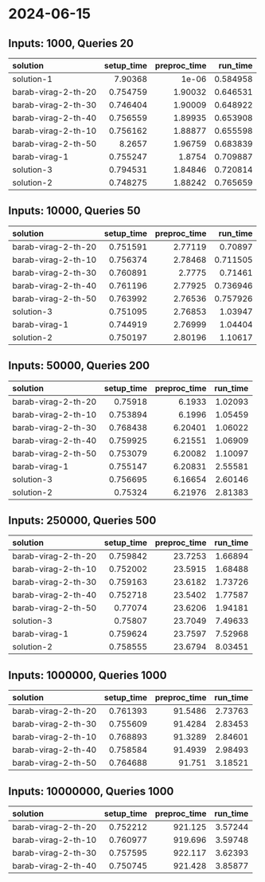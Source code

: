 # 2024-06-15

## Inputs: 1000, Queries 20

| solution            |   setup_time |   preproc_time |   run_time |
|:--------------------|-------------:|---------------:|-----------:|
| solution-1          |     7.90368  |        1e-06   |   0.584958 |
| barab-virag-2-th-20 |     0.754759 |        1.90032 |   0.646531 |
| barab-virag-2-th-30 |     0.746404 |        1.90009 |   0.648922 |
| barab-virag-2-th-40 |     0.756559 |        1.89935 |   0.653908 |
| barab-virag-2-th-10 |     0.756162 |        1.88877 |   0.655598 |
| barab-virag-2-th-50 |     8.2657   |        1.96759 |   0.683839 |
| barab-virag-1       |     0.755247 |        1.8754  |   0.709887 |
| solution-3          |     0.794531 |        1.84846 |   0.720814 |
| solution-2          |     0.748275 |        1.88242 |   0.765659 |

## Inputs: 10000, Queries 50

| solution            |   setup_time |   preproc_time |   run_time |
|:--------------------|-------------:|---------------:|-----------:|
| barab-virag-2-th-20 |     0.751591 |        2.77119 |   0.70897  |
| barab-virag-2-th-10 |     0.756374 |        2.78468 |   0.711505 |
| barab-virag-2-th-30 |     0.760891 |        2.7775  |   0.71461  |
| barab-virag-2-th-40 |     0.761196 |        2.77925 |   0.736946 |
| barab-virag-2-th-50 |     0.763992 |        2.76536 |   0.757926 |
| solution-3          |     0.751095 |        2.76853 |   1.03947  |
| barab-virag-1       |     0.744919 |        2.76999 |   1.04404  |
| solution-2          |     0.750197 |        2.80196 |   1.10617  |

## Inputs: 50000, Queries 200

| solution            |   setup_time |   preproc_time |   run_time |
|:--------------------|-------------:|---------------:|-----------:|
| barab-virag-2-th-20 |     0.75918  |        6.1933  |    1.02093 |
| barab-virag-2-th-10 |     0.753894 |        6.1996  |    1.05459 |
| barab-virag-2-th-30 |     0.768438 |        6.20401 |    1.06022 |
| barab-virag-2-th-40 |     0.759925 |        6.21551 |    1.06909 |
| barab-virag-2-th-50 |     0.753079 |        6.20082 |    1.10097 |
| barab-virag-1       |     0.755147 |        6.20831 |    2.55581 |
| solution-3          |     0.756695 |        6.16654 |    2.60146 |
| solution-2          |     0.75324  |        6.21976 |    2.81383 |

## Inputs: 250000, Queries 500

| solution            |   setup_time |   preproc_time |   run_time |
|:--------------------|-------------:|---------------:|-----------:|
| barab-virag-2-th-20 |     0.759842 |        23.7253 |    1.66894 |
| barab-virag-2-th-10 |     0.752002 |        23.5915 |    1.68488 |
| barab-virag-2-th-30 |     0.759163 |        23.6182 |    1.73726 |
| barab-virag-2-th-40 |     0.752718 |        23.5402 |    1.77587 |
| barab-virag-2-th-50 |     0.77074  |        23.6206 |    1.94181 |
| solution-3          |     0.75807  |        23.7049 |    7.49633 |
| barab-virag-1       |     0.759624 |        23.7597 |    7.52968 |
| solution-2          |     0.758555 |        23.6794 |    8.03451 |

## Inputs: 1000000, Queries 1000

| solution            |   setup_time |   preproc_time |   run_time |
|:--------------------|-------------:|---------------:|-----------:|
| barab-virag-2-th-20 |     0.761393 |        91.5486 |    2.73763 |
| barab-virag-2-th-30 |     0.755609 |        91.4284 |    2.83453 |
| barab-virag-2-th-10 |     0.768893 |        91.3289 |    2.84601 |
| barab-virag-2-th-40 |     0.758584 |        91.4939 |    2.98493 |
| barab-virag-2-th-50 |     0.764688 |        91.751  |    3.18521 |

## Inputs: 10000000, Queries 1000

| solution            |   setup_time |   preproc_time |   run_time |
|:--------------------|-------------:|---------------:|-----------:|
| barab-virag-2-th-20 |     0.752212 |        921.125 |    3.57244 |
| barab-virag-2-th-10 |     0.760977 |        919.696 |    3.59748 |
| barab-virag-2-th-30 |     0.757595 |        922.117 |    3.62393 |
| barab-virag-2-th-40 |     0.750745 |        921.428 |    3.85877 |